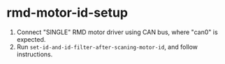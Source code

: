 # rmd-motor-id-setup
1. Connect "SINGLE" RMD motor driver using CAN bus, where "can0" is expected.
2. Run `set-id-and-id-filter-after-scaning-motor-id`, and follow instructions.
